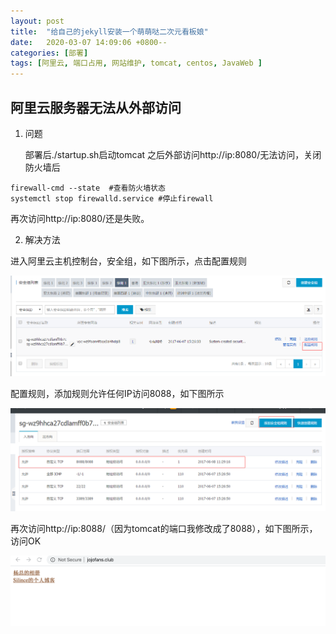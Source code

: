 ```yaml
---
layout: post
title:  "给自己的jekyll安装一个萌萌哒二次元看板娘"
date:   2020-03-07 14:09:06 +0800--
categories: [部署]
tags: [阿里云, 端口占用, 网站维护, tomcat, centos, JavaWeb ]  
---
```

## 阿里云服务器无法从外部访问

1. 问题

   部署后./startup.sh启动tomcat 之后外部访问http://ip:8080/无法访问，关闭防火墙后

```
firewall-cmd --state  #查看防火墙状态
systemctl stop firewalld.service #停止firewall
```

再次访问http://ip:8080/还是失败。

2. 解决方法

进入阿里云主机控制台，安全组，如下图所示，点击配置规则

![img](/assets/imgs/418191-20170608114222840-1993206155.png)

配置规则，添加规则允许任何IP访问8088，如下图所示

![img](/assets/imgs/418191-20170608114322184-684071749.png)

再次访问http://ip:8088/（因为tomcat的端口我修改成了8088），如下图所示，访问OK

![image-20200307140705984](/assets/imgs/image-20200307140705984.png)





